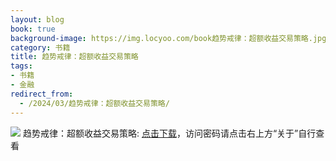 ```yaml
---
layout: blog
book: true
background-image: https://img.locyoo.com/book趋势戒律：超额收益交易策略.jpg
category: 书籍
title: 趋势戒律：超额收益交易策略
tags:
- 书籍
- 金融
redirect_from:
  - /2024/03/趋势戒律：超额收益交易策略/
---
```

![](https://img.locyoo.com/book趋势戒律：超额收益交易策略.jpg)
趋势戒律：超额收益交易策略: <a name = "ref1" href="https://url18.ctfile.com/f/50983618-1339196002-85d05d?p=3619">点击下载</a>，访问密码请点击右上方“关于”自行查看
